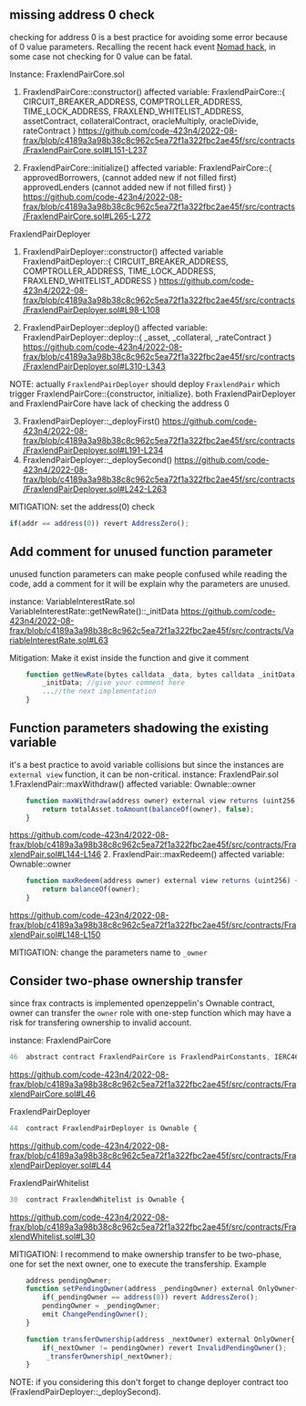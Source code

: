 ## missing address 0 check

checking for address 0 is a best practice for avoiding some error because of 0 value parameters. Recalling the recent hack event <a href=https://twitter.com/samczsun/status/1554252024723546112>Nomad hack</a>, in some case not checking for 0 value can be fatal. 

Instance:
FraxlendPairCore.sol
1. FraxlendPairCore::constructor()
affected variable:
FraxlendPairCore::{
    CIRCUIT_BREAKER_ADDRESS,
    COMPTROLLER_ADDRESS,
    TIME_LOCK_ADDRESS,
    FRAXLEND_WHITELIST_ADDRESS,
    assetContract,
    collateralContract,
    oracleMultiply,
    oracleDivide,
    rateContract
}
https://github.com/code-423n4/2022-08-frax/blob/c4189a3a98b38c8c962c5ea72f1a322fbc2ae45f/src/contracts/FraxlendPairCore.sol#L151-L237

2. FraxlendPairCore::initialize()
affected variable:
FraxlendPairCore::{
    approvedBorrowers, (cannot added new if not filled first)
    approvedLenders (cannot added new if not filled first)
}
https://github.com/code-423n4/2022-08-frax/blob/c4189a3a98b38c8c962c5ea72f1a322fbc2ae45f/src/contracts/FraxlendPairCore.sol#L265-L272

FraxlendPairDeployer
1. FraxlendPairDeployer::constructor()
affected variable 
FraxlendPaitDeployer::{
    CIRCUIT_BREAKER_ADDRESS,
    COMPTROLLER_ADDRESS,
    TIME_LOCK_ADDRESS,
    FRAXLEND_WHITELIST_ADDRESS
}
https://github.com/code-423n4/2022-08-frax/blob/c4189a3a98b38c8c962c5ea72f1a322fbc2ae45f/src/contracts/FraxlendPairDeployer.sol#L98-L108

2. FraxlendPairDeployer::deploy()
affected variable:
FraxlendPairDeployer::deploy::{
    _asset,
    _collateral,
    _rateContract
}
https://github.com/code-423n4/2022-08-frax/blob/c4189a3a98b38c8c962c5ea72f1a322fbc2ae45f/src/contracts/FraxlendPairDeployer.sol#L310-L343

NOTE:
actually `FraxlendPairDeployer` should deploy `FraxlendPair` which trigger FraxlendPairCore::{constructor, initialize}. both FraxlendPairDeployer and FraxlendPairCore have lack of checking the address 0

3. FraxlendPairDeployer::_deployFirst()
https://github.com/code-423n4/2022-08-frax/blob/c4189a3a98b38c8c962c5ea72f1a322fbc2ae45f/src/contracts/FraxlendPairDeployer.sol#L191-L234
4. FraxlendPairDeployer::_deploySecond()
https://github.com/code-423n4/2022-08-frax/blob/c4189a3a98b38c8c962c5ea72f1a322fbc2ae45f/src/contracts/FraxlendPairDeployer.sol#L242-L263


MITIGATION:
set the address(0) check 
```js
if(addr == address(0)) revert AddressZero();
```

## Add comment for unused function parameter
unused function parameters can make people confused while reading the code, add a comment for it will be explain why the parameters are unused. 

instance: 
VariableInterestRate.sol
VariableInterestRate::getNewRate()::_initData
https://github.com/code-423n4/2022-08-frax/blob/c4189a3a98b38c8c962c5ea72f1a322fbc2ae45f/src/contracts/VariableInterestRate.sol#L63

Mitigation:
Make it exist inside the function and give it comment
```js
    function getNewRate(bytes calldata _data, bytes calldata _initData) external pure returns (uint64 _newRatePerSec) {
        _initData; //give your comment here
        ...//the next implementation
    }
```

## Function parameters shadowing the existing variable
it's a best practice to avoid variable collisions but since the instances are `external view` function, it can be non-critical.
instance:
FraxlendPair.sol
1.FraxlendPair::maxWithdraw()
affected variable:
Ownable::owner
```js
    function maxWithdraw(address owner) external view returns (uint256) {
        return totalAsset.toAmount(balanceOf(owner), false);
    }
```
https://github.com/code-423n4/2022-08-frax/blob/c4189a3a98b38c8c962c5ea72f1a322fbc2ae45f/src/contracts/FraxlendPair.sol#L144-L146
2. FraxlendPair::maxRedeem()
affected variable:
Ownable::owner
```js
    function maxRedeem(address owner) external view returns (uint256) {
        return balanceOf(owner);
    }
```
https://github.com/code-423n4/2022-08-frax/blob/c4189a3a98b38c8c962c5ea72f1a322fbc2ae45f/src/contracts/FraxlendPair.sol#L148-L150

MITIGATION: 
change the parameters name to `_owner`

## Consider two-phase ownership transfer

since frax contracts is implemented openzeppelin's Ownable contract, owner can transfer the `owner` role with one-step function which may have a risk for transfering ownership to invalid account. 

instance:
FraxlendPairCore
```js
46  abstract contract FraxlendPairCore is FraxlendPairConstants, IERC4626, ERC20, Ownable, Pausable, ReentrancyGuard {
```
https://github.com/code-423n4/2022-08-frax/blob/c4189a3a98b38c8c962c5ea72f1a322fbc2ae45f/src/contracts/FraxlendPairCore.sol#L46

FraxlendPairDeployer
```js 
44  contract FraxlendPairDeployer is Ownable {
```
https://github.com/code-423n4/2022-08-frax/blob/c4189a3a98b38c8c962c5ea72f1a322fbc2ae45f/src/contracts/FraxlendPairDeployer.sol#L44

FraxlendPairWhitelist
```js
30  contract FraxlendWhitelist is Ownable {
```
https://github.com/code-423n4/2022-08-frax/blob/c4189a3a98b38c8c962c5ea72f1a322fbc2ae45f/src/contracts/FraxlendWhitelist.sol#L30

MITIGATION:
I recommend to make ownership transfer to be two-phase, one for set the next owner, one to execute the transfership.
Example
```js
    address pendingOwner;
    function setPendingOwner(address _pendingOwner) external OnlyOwner{
        if(_pendingOwner == address(0)) revert AddressZero();
        pendingOwner = _pendingOwner;
        emit ChangePendingOwner();
    }

    function transferOwnership(address _nextOwner) external OnlyOwner{
        if(_nextOwner != pendingOwner) revert InvalidPendingOwner();
         _transferOwnership(_nextOwner);
    }
```
NOTE: if you considering this don't forget to change deployer contract too (FraxlendPairDeployer::_deploySecond).

